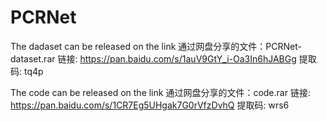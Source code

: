 # PCRNet
The dadaset can be released on the link 通过网盘分享的文件：PCRNet-dataset.rar
链接: https://pan.baidu.com/s/1auV9GtY_i-Oa3In6hJABGg 提取码: tq4p

The code can be released on the link 通过网盘分享的文件：code.rar
链接: https://pan.baidu.com/s/1CR7Eg5UHgak7G0rVfzDvhQ 提取码: wrs6
